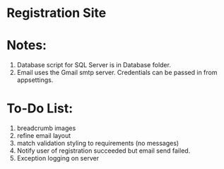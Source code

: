 # Registration Site

 Notes:
 ======
 1. Database script for SQL Server is in Database folder.
 2. Email uses the Gmail smtp server.  Credentials can be passed in from appsettings.
 
 To-Do List:
 ============
 1. breadcrumb images
 2. refine email layout
 3. match validation styling to requirements (no messages)
 4. Notify user of registration succeeded but email send failed.
 5. Exception logging on server
